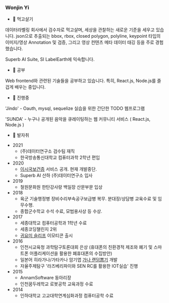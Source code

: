 ### Wonjin Yi

  
- 🔭 먹고살기

데이터라벨링 회사에서 검수자로 먹고살며, 세상을 관찰하는 새로운 기준을 세우고 있습니다.  json으로 추출되는 bbox, rbox, closed polygon, polyline, keypoint 타입의 이미지/영상 Annotation 및 검증, 그리고 영상 컨텐츠 메타 데이터 태깅 등을 주로 경험했습니다.

Superb AI Suite, SI LabelEarth에 익숙합니다.

- 🌱 공부

Web frontend와 관련된 기술들을 공부하고 있습니다. 특히, React.js, Node.js를 즐겁게 배우는 중입니다. 

- 👯 진행중

'Jindo' - Oauth, mysql, sequelize 실습을 위한 간단한 TODO 웹프로그램

'SUNDA' - 누구나 공개된 음악을 큐레이팅하는 웹 커뮤니티 서비스 ( React.js, Node.js )

- 💬 발자취
* 2021
  * (주)데이터연구소 검수팀 재직
  * 한국방송통신대학교 컴퓨터과학 2학년 편입
* 2020
  * [이시국보건증](https://leesiguk.wonj.in/) 서비스 공개. 현재 개발중단.
  * Superb AI 산하 (주)데이터연구소 입사
* 2019
  * 철원문화원 한탄강사랑 백일장 산문부문 입상
* 2018
  * 육군 기술행정병 장비수리부속공구보급병 복무. 분대장/상담병 교육수료 및 임무수행. 
  * 종합군수학교 수석 수료, 모범용사상 등 수상.
* 2017 
  * 세종대학교 컴퓨터공학과 1학년 수료
  * 세종코딩챌린지 2위
  * [귀요미 슬리프](https://ogqmarket.naver.com/artworks/sticker/detail?artworkId=56afe12d9e18d) 이모티콘 출시
* 2016
  * 인천시교육청 과학탐구토론대회 은상 (휴대폰의 친환경적 제조와 폐기 및 스마트폰 어플리케이션을 활용한 폐휴대폰의 수집방안)
  * 일본어 히라가나/가타카나 암기앱 [가나 랜덤뽑기](https://play.google.com/store/apps/details?id=air.ganaRandomBbopkki&) 개발
  * 자율주제탐구 '라즈베리파이와 SEN RC를 활용한 IOT실습' 진행
* 2015
  * AnnamSoftware 동아리장
  * 인천꿈두레학교 로봇공학 교육과정 수료
* 2014
  * 인하대학교 고교대학연계심화과정 컴퓨터공학 수료


<!--
**wonjinYi/wonjinYi** is a ✨ _special_ ✨ repository because its `README.md` (this file) appears on your GitHub profile.

Here are some ideas to get you started:

- 🔭 I’m currently working on ...
- 🌱 I’m currently learning ...
- 👯 I’m looking to collaborate on ...
- 🤔 I’m looking for help with ...
- 💬 Ask me about ...
- 📫 How to reach me: ...
- 😄 Pronouns: ...
- ⚡ Fun fact: ...
-->
